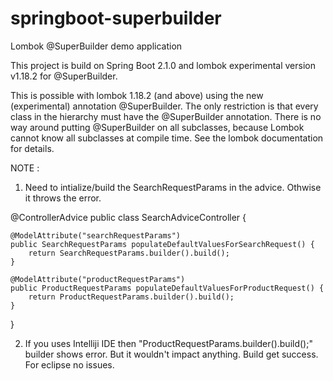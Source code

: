 # springboot-superbuilder
Lombok @SuperBuilder demo application

This project is build on Spring Boot 2.1.0 and lombok experimental version v1.18.2 for @SuperBuilder.


This is possible with lombok 1.18.2 (and above) using the new (experimental) annotation @SuperBuilder. The only restriction is that every class in the hierarchy must have the @SuperBuilder annotation. There is no way around putting @SuperBuilder on all subclasses, because Lombok cannot know all subclasses at compile time. See the lombok documentation for details.

NOTE : 
1. Need to intialize/build the SearchRequestParams in the advice. Othwise it throws the error.

@ControllerAdvice
public class SearchAdviceController {

    @ModelAttribute("searchRequestParams")
    public SearchRequestParams populateDefaultValuesForSearchRequest() {
        return SearchRequestParams.builder().build();
    }

    @ModelAttribute("productRequestParams")
    public ProductRequestParams populateDefaultValuesForProductRequest() {
        return ProductRequestParams.builder().build();
    }
}

2. If you uses Intelliji IDE then "ProductRequestParams.builder().build();" builder shows error. But it wouldn't impact anything. Build get success. For eclipse no issues.
